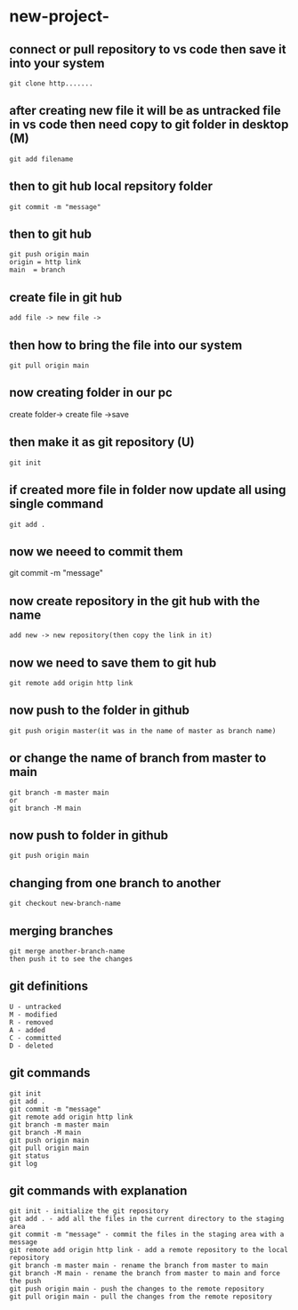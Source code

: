 # new-project-

## connect or pull repository to vs code then save it into your system
    git clone http.......

## after creating new file it will be as untracked file in vs code then need copy to git folder in desktop (M)
    git add filename 
## then to git hub local repsitory folder
    git commit -m "message"
## then to git hub
    git push origin main
    origin = http link 
    main  = branch
## create file in git hub
    add file -> new file ->
## then how to bring the file into our system
    git pull origin main

## now creating folder in our pc
   create folder-> create file ->save
## then make it as git repository (U)
    git init
## if created more file in folder now update all using single command 
    git add .
## now we neeed to commit them 
  git commit -m "message"
## now create repository in the git hub with the name 
    add new -> new repository(then copy the link in it)
## now we need to save them to git hub
    git remote add origin http link
## now push to the folder in github
    git push origin master(it was in the name of master as branch name)
## or change the name of branch from master to main
    git branch -m master main  
    or 
    git branch -M main
## now push to folder in github
    git push origin main
## changing from one branch to another
    git checkout new-branch-name
## merging branches
    git merge another-branch-name
    then push it to see the changes


## git definitions
    U - untracked
    M - modified
    R - removed
    A - added
    C - committed
    D - deleted
## git commands
    git init
    git add .
    git commit -m "message"
    git remote add origin http link
    git branch -m master main
    git branch -M main
    git push origin main
    git pull origin main
    git status
    git log
## git commands with explanation
    git init - initialize the git repository
    git add . - add all the files in the current directory to the staging area
    git commit -m "message" - commit the files in the staging area with a message
    git remote add origin http link - add a remote repository to the local repository
    git branch -m master main - rename the branch from master to main
    git branch -M main - rename the branch from master to main and force the push
    git push origin main - push the changes to the remote repository
    git pull origin main - pull the changes from the remote repository
    

